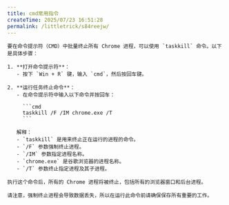 ```yaml
---
title: cmd常用指令
createTime: 2025/07/23 16:51:28
permalink: /littletrick/s84reejw/
---
```

```plain
要在命令提示符（CMD）中批量终止所有 Chrome 进程，可以使用 `taskkill` 命令。以下是具体步骤：

1. **打开命令提示符**：
   - 按下 `Win + R` 键，输入 `cmd`，然后按回车键。

2. **运行任务终止命令**：
   - 在命令提示符中输入以下命令并按回车：

     ```cmd
     taskkill /F /IM chrome.exe /T
     ```

   解释：
   - `taskkill` 是用来终止正在运行的进程的命令。
   - `/F` 参数强制终止进程。
   - `/IM` 参数指定进程名称。
   - `chrome.exe` 是谷歌浏览器的进程名称。
   - `/T` 参数终止指定进程及其子进程。

执行这个命令后，所有的 Chrome 进程将被终止，包括所有的浏览器窗口和后台进程。

请注意，强制终止进程会导致数据丢失，所以在运行此命令前请确保保存所有重要的工作。
```

